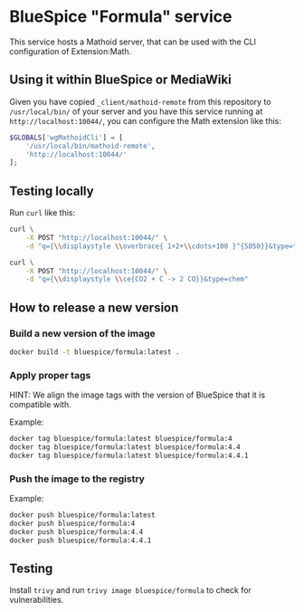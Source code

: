 # BlueSpice "Formula" service

This service hosts a Mathoid server, that can be used with the CLI configuration of Extension:Math.

## Using it within BlueSpice or MediaWiki

Given you have copied `_client/mathoid-remote` from this repository to `/usr/local/bin/` of your server and you have this service running at `http://localhost:10044/`, you can configure the Math extension like this:

```php
$GLOBALS['wgMathoidCli'] = [
	'/usr/local/bin/mathoid-remote',
	'http://localhost:10044/'
];
```

## Testing locally

Run `curl` like this:
```sh
curl \
	-X POST "http://localhost:10044/" \
	-d "q={\\displaystyle \\overbrace{ 1+2+\\cdots+100 }^{5050}}&type=tex"

curl \
	-X POST "http://localhost:10044/" \
	-d "q={\\displaystyle \\ce{CO2 + C -> 2 CO}}&type=chem"
```

## How to release a new version

### Build a new version of the image
```sh
docker build -t bluespice/formula:latest .
```

### Apply proper tags
HINT: We align the image tags with the version of BlueSpice that it is compatible with.

Example:
```sh
docker tag bluespice/formula:latest bluespice/formula:4
docker tag bluespice/formula:latest bluespice/formula:4.4
docker tag bluespice/formula:latest bluespice/formula:4.4.1
```

### Push the image to the registry
Example:
```sh
docker push bluespice/formula:latest
docker push bluespice/formula:4
docker push bluespice/formula:4.4
docker push bluespice/formula:4.4.1
```

## Testing
Install `trivy` and run `trivy image bluespice/formula` to check for vulnerabilities.
